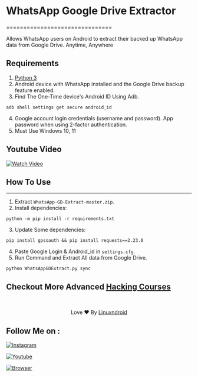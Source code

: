 # WhatsApp Google Drive Extractor
===============================

Allows WhatsApp users on Android to extract their backed up WhatsApp data
from Google Drive. Anytime, Anywhere

## Requirements 

1. [Python 3](https://www.python.org/downloads/)
 2. Android device with WhatsApp installed and the Google Drive backup
    feature enabled.
 3. Find The One-Time device's Android ID Using Adb.
 ```shell
adb shell settings get secure android_id
```
 4. Google account login credentials (username and password). App password
    when using 2-factor authentication.
 5. Must Use Windows 10, 11

 ## Youtube Video

[![Watch Video](https://img.youtube.com/vi/Hqnalf3fQms/0.jpg)](https://youtu.be/Hqnalf3fQms)
    
 ## How To Use
------------

 1. Extract `WhatsApp-GD-Extract-master.zip`.
 2. Install dependencies: 
 ```shell
python -m pip install -r requirements.txt
```
 3. Update Some dependencies:
 ```shell
pip install gpsoauth && pip install requests==2.23.0
```
 4. Paste Google Login & Android_id in `settings.cfg`.
 5. Run Command and Extract All data from Google Drive.
 ```shell
python WhatsAppGDExtract.py sync
```

## Checkout More Advanced [Hacking Courses](https://shop-linuxndroid.in/)
  

<br>
<p align="center">Love ❤️ By <a href="https://shop-linuxndroid.in">Linuxndroid</a></p>


## Follow Me on :

[![Instagram](https://img.shields.io/badge/IG-linuxndroid-yellowgreen?style=for-the-badge&logo=instagram)](https://www.instagram.com/linuxndroid)

[![Youtube](https://img.shields.io/badge/Youtube-linuxndroid-redgreen?style=for-the-badge&logo=youtube)](https://www.youtube.com/channel/UC2O1Hfg-dDCbUcau5QWGcgg)

[![Browser](https://img.shields.io/badge/Website-linuxndroid-yellowred?style=for-the-badge&logo=browser)](https://shop-linuxndroid.in)
